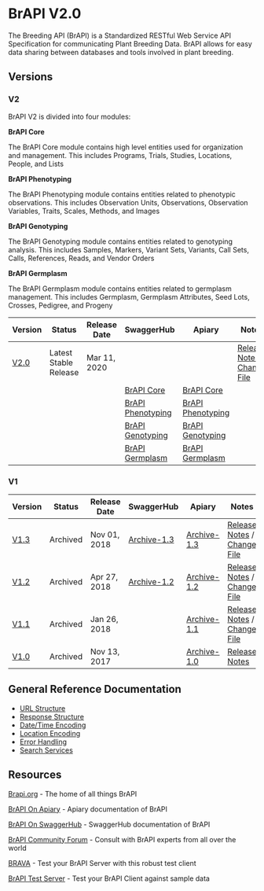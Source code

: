 # BrAPI V2.0
The Breeding API (BrAPI) is a Standardized RESTful Web Service API Specification for communicating Plant Breeding Data. BrAPI allows for easy data sharing between databases and tools involved in plant breeding.

## Versions

### V2

BrAPI V2 is divided into four modules:

**BrAPI Core** 

The BrAPI Core module contains high level entities used for organization and management. This includes Programs, Trials, Studies, Locations, People, and Lists

**BrAPI Phenotyping**

The BrAPI Phenotyping module contains entities related to phenotypic observations. This includes Observation Units, Observations, Observation Variables, Traits, Scales, Methods, and Images

**BrAPI Genotyping**

The BrAPI Genotyping module contains entities related to genotyping analysis. This includes Samples, Markers, Variant Sets, Variants, Call Sets, Calls, References, Reads, and Vendor Orders

**BrAPI Germplasm**

The BrAPI Germplasm module contains entities related to germplasm management. This includes Germplasm, Germplasm Attributes, Seed Lots, Crosses, Pedigree, and Progeny

| Version | Status | Release Date | SwaggerHub | Apiary | Notes |
|---------|--------|--------------|------------|--------|-------|
|[V2.0](https://github.com/plantbreeding/API/tree/V2.0) |Latest Stable Release |Mar 11, 2020 | | | [Release Notes / Change File](https://github.com/plantbreeding/API/releases/tag/V2.0)|
|                                                       |                      |             |[BrAPI Core](https://app.swaggerhub.com/apis/PlantBreedingAPI/BrAPI-Core)               |[BrAPI Core](https://brapicore.docs.apiary.io) | |
|                                                       |                      |             |[BrAPI Phenotyping](https://app.swaggerhub.com/apis/PlantBreedingAPI/BrAPI-Phenotyping) |[BrAPI Phenotyping](https://brapiphenotyping.docs.apiary.io) | |
|                                                       |                      |             |[BrAPI Genotyping](https://app.swaggerhub.com/apis/PlantBreedingAPI/BrAPI-Genotyping)   |[BrAPI Genotyping](https://brapigenotyping.docs.apiary.io) | |
|                                                       |                      |             |[BrAPI Germplasm](https://app.swaggerhub.com/apis/PlantBreedingAPI/BrAPI-Germplasm)     |[BrAPI Germplasm](https://brapigermplasm.docs.apiary.io) | |

### V1

Version | Status | Release Date | SwaggerHub | Apiary | Notes
--|--|--|--|--|--
[V1.3](https://github.com/plantbreeding/API/tree/V1.3) | Archived | Nov 01, 2018 |[Archive-1.3](https://app.swaggerhub.com/apis/PlantBreedingAPI/BrAPI)     | [Archive-1.3](https://brapi.docs.apiary.io/#)          | [Release Notes](https://github.com/plantbreeding/API/releases/tag/V1.3) / [Change File]()
[V1.2](https://github.com/plantbreeding/API/tree/V1.2) | Archived | Apr 27, 2018 |[Archive-1.2](https://app.swaggerhub.com/apis/PlantBreedingAPI/BrAPI/1.2) | [Archive-1.2](https://brapiarchive12.docs.apiary.io/#) | [Release Notes](https://github.com/plantbreeding/API/releases/tag/V1.2) / [Change File](https://github.com/plantbreeding/API/files/1964628/BrAPI_V1-2_Release_Notes.xlsx)
[V1.1](https://github.com/plantbreeding/API/tree/V1.1) | Archived | Jan 26, 2018 |                                                                          | [Archive-1.1](https://brapiarchive11.docs.apiary.io/#) | [Release Notes](https://github.com/plantbreeding/API/releases/tag/V1.1) / [Change File](https://github.com/plantbreeding/API/files/1668289/BrAPI_V1-1_Release_Notes.xlsx)
[V1.0](https://github.com/plantbreeding/API/tree/V1.0) | Archived | Nov 13, 2017 |                                                                          | [Archive-1.0](https://brapiarchive10.docs.apiary.io/#) | [Release Notes](https://github.com/plantbreeding/API/releases/tag/V1.0)

## General Reference Documentation
- [URL Structure](https://github.com/plantbreeding/API/blob/master/Specification/GeneralInfo/URL_Structure.md)
- [Response Structure](https://github.com/plantbreeding/API/blob/master/Specification/GeneralInfo/Response_Structure.md)
- [Date/Time Encoding](https://github.com/plantbreeding/API/blob/master/Specification/GeneralInfo/Date_Time_Encoding.md)
- [Location Encoding](https://github.com/plantbreeding/API/blob/master/Specification/GeneralInfo/Location_Encoding.md)
- [Error Handling](https://github.com/plantbreeding/API/blob/master/Specification/GeneralInfo/Error_Handling.md)
- [Search Services](https://github.com/plantbreeding/API/blob/master/Specification/GeneralInfo/Search_Services.md)



## Resources
[Brapi.org](https://brapi.org) - The home of all things BrAPI

[BrAPI On Apiary](https://brapi.docs.apiary.io/#) - Apiary documentation of BrAPI

[BrAPI On SwaggerHub](https://app.swaggerhub.com/apis/PlantBreedingAPI/BrAPI) - SwaggerHub documentation of BrAPI

[BrAPI Community Forum](https://forum.brapi.org) - Consult with BrAPI experts from all over the world

[BRAVA](http://webapps.ipk-gatersleben.de/brapivalidator/) - Test your BrAPI Server with this robust test client

[BrAPI Test Server](https://test-server.brapi.org) - Test your BrAPI Client against sample data

